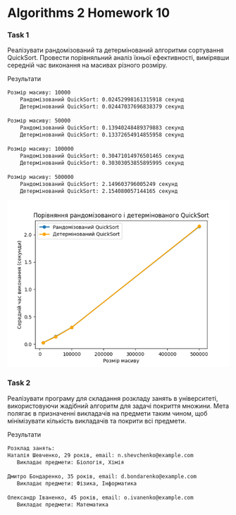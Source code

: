 # Algorithms 2 Homework 10

### Task 1

Реалізувати рандомізований та детермінований алгоритми сортування 
QuickSort. Провести порівняльний аналіз їхньої ефективності, 
вимірявши середній час виконання на масивах різного розміру.

Результати

```
Розмір масиву: 10000
	Рандомізований QuickSort: 0.02452998161315918 секунд
	Детермінований QuickSort: 0.02447037696838379 секунд

Розмір масиву: 50000
	Рандомізований QuickSort: 0.13940248489379883 секунд
	Детермінований QuickSort: 0.13372654914855958 секунд

Розмір масиву: 100000
	Рандомізований QuickSort: 0.30471014976501465 секунд
	Детермінований QuickSort: 0.30303053855895995 секунд

Розмір масиву: 500000
	Рандомізований QuickSort: 2.149603796005249 секунд
	Детермінований QuickSort: 2.154080057144165 секунд
```

![QuickSort_results.png](QuickSort_results.png)


### Task 2

Реалізувати програму для складання розкладу занять в університеті,
використовуючи жадібний алгоритм для задачі покриття множини. 
Мета полягає в призначенні викладачів на предмети таким чином, 
щоб мінімізувати кількість викладачів та покрити всі предмети.

Результати

```
Розклад занять:
Наталія Шевченко, 29 років, email: n.shevchenko@example.com
   Викладає предмети: Біологія, Хімія

Дмитро Бондаренко, 35 років, email: d.bondarenko@example.com
   Викладає предмети: Фізика, Інформатика

Олександр Іваненко, 45 років, email: o.ivanenko@example.com
   Викладає предмети: Математика
```